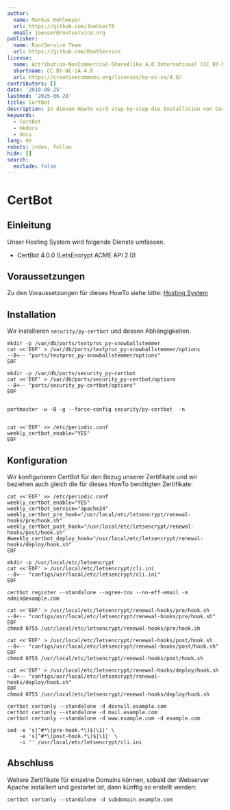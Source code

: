 ```yaml
---
author:
  name: Markus Kohlmeyer
  url: https://github.com/JoeUser78
  email: joeuser@rootservice.org
publisher:
  name: RootService Team
  url: https://github.com/RootService
license:
  name: Attribution-NonCommercial-ShareAlike 4.0 International (CC BY-NC-SA 4.0)
  shortname: CC BY-NC-SA 4.0
  url: https://creativecommons.org/licenses/by-nc-sa/4.0/
contributers: []
date: '2010-08-25'
lastmod: '2025-06-28'
title: CertBot
description: In diesem HowTo wird step-by-step die Installation von CertBot für ein Hosting System auf Basis von FreeBSD 64Bit auf einem dedizierten Server beschrieben.
keywords:
  - CertBot
  - mkdocs
  - docs
lang: de
robots: index, follow
hide: []
search:
  exclude: false
---
```

# CertBot

## Einleitung

Unser Hosting System wird folgende Dienste umfassen.

- CertBot 4.0.0 (LetsEncrypt ACME API 2.0)

## Voraussetzungen

Zu den Voraussetzungen für dieses HowTo siehe bitte: [Hosting System](/howtos/freebsd/hosting_system/intro)

## Installation

Wir installieren `security/py-certbot` und dessen Abhängigkeiten.

```shell
mkdir -p /var/db/ports/textproc_py-snowballstemmer
cat <<'EOF' > /var/db/ports/textproc_py-snowballstemmer/options
--8<-- "ports/textproc_py-snowballstemmer/options"
EOF

mkdir -p /var/db/ports/security_py-certbot
cat <<'EOF' > /var/db/ports/security_py-certbot/options
--8<-- "ports/security_py-certbot/options"
EOF


portmaster -w -B -g --force-config security/py-certbot  -n


cat <<'EOF' >> /etc/periodic.conf
weekly_certbot_enable="YES"
EOF
```

## Konfiguration

Wir konfigurieren CertBot für den Bezug unserer Zertifikate und wir beziehen auch gleich die für dieses HowTo
benötigten Zertifikate:

```shell
cat <<'EOF' >> /etc/periodic.conf
weekly_certbot_enable="YES"
weekly_certbot_service="apache24"
weekly_certbot_pre_hook="/usr/local/etc/letsencrypt/renewal-hooks/pre/hook.sh"
weekly_certbot_post_hook="/usr/local/etc/letsencrypt/renewal-hooks/post/hook.sh"
#weekly_certbot_deploy_hook="/usr/local/etc/letsencrypt/renewal-hooks/deploy/hook.sh"
EOF

mkdir -p /usr/local/etc/letsencrypt
cat <<'EOF' > /usr/local/etc/letsencrypt/cli.ini
--8<-- "configs/usr/local/etc/letsencrypt/cli.ini"
EOF

certbot register --standalone --agree-tos --no-eff-email -m admin@example.com

cat <<'EOF' > /usr/local/etc/letsencrypt/renewal-hooks/pre/hook.sh
--8<-- "configs/usr/local/etc/letsencrypt/renewal-hooks/pre/hook.sh"
EOF
chmod 0755 /usr/local/etc/letsencrypt/renewal-hooks/pre/hook.sh

cat <<'EOF' > /usr/local/etc/letsencrypt/renewal-hooks/post/hook.sh
--8<-- "configs/usr/local/etc/letsencrypt/renewal-hooks/post/hook.sh"
EOF
chmod 0755 /usr/local/etc/letsencrypt/renewal-hooks/post/hook.sh

cat <<'EOF' > /usr/local/etc/letsencrypt/renewal-hooks/deploy/hook.sh
--8<-- "configs/usr/local/etc/letsencrypt/renewal-hooks/deploy/hook.sh"
EOF
chmod 0755 /usr/local/etc/letsencrypt/renewal-hooks/deploy/hook.sh

certbot certonly --standalone -d devnull.example.com
certbot certonly --standalone -d mail.example.com
certbot certonly --standalone -d www.example.com -d example.com

sed -e 's|^#*\(pre-hook.*\)$|\1|' \
    -e 's|^#*\(post-hook.*\)$|\1|' \
    -i '' /usr/local/etc/letsencrypt/cli.ini
```

## Abschluss

Weitere Zertifikate für einzelne Domains können, sobald der Webserver Apache installiert und gestartet ist, dann
künftig so erstellt werden:

```shell
certbot certonly --standalone -d subdomain.example.com
```
